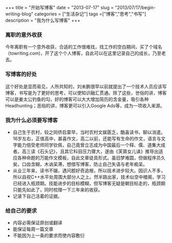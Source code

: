 +++
title = "开始写博客"
date = "2013-07-17"
slug = "2013/07/17/begin-writing-blog"
categories = ["生活杂记"]
tags =["博客","思考","书写"]
description = "我为什么写博客"
+++

### 离职的意外收获

今年离职有一个意外收获，合适的工作很难找，找工作的空白期间，买了个域名（towriting.com)，开了这个个人博客，自此可以在这里记录自己的成长，乃至老去。

### 写博客的好处

这个好处是显而易见，人所共知的，刘未鹏很早以前就提出了一个技术人员应该写博客，书写是为了更好的思考，可以使知识融汇贯通。除了这些，世俗的讲，博客可以是姜太公钓鱼的勾，好的博客可以大大增加简历的含金量，吸引各种Headhunting；恶俗的讲，博客更可以引入Google Ads等，成为一项收入来源。

### 我为什么必须要写博客 

 - 自己生于农村，较之同侪启蒙早，当时农村文娱匮乏，酷喜读书，聊以消遣。16岁左右，正值高中，甚喜作文，高二以前，还能写有生命的作文，语言与文字能力倍受老师同学钦佩，自己竟曾立志成为中国最后一个释、儒、道集大成者。高三读《石头记》，且其它科目压力骤大，遂由《芙蓉女儿诔》推导出适应各种命题的万能作文模板，自此文章徒具形式。虽旧梦难圆，但做程序员久矣，口齿含糊，木讷呆滞，想借写博客，防止自己失语与老年痴呆。
 - 从业三年来，读书不辍，遇问题好奇追根，所以技术进步较大。因识人不多，所以自视C++水平处周围大部分人之上。然半路出家，技术似空中楼阁，学习已经进入瓶颈期。技能进步的目标模糊，但写博客无疑是朝目标走的，瓶颈期只能先如此了，同时梳理一下三年来的收获。
 - 记录下自己活着的证据。


### 给自己的要求
 - 内容必需保证原创或翻译
 - 能保证每周一篇文章
 - 不能因为上一条的要求而使内容敷衍 

